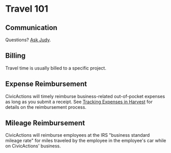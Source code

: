 # Travel 101

## Communication

Questions? [Ask Judy](mailto:%3Cjudy.raiten@civicactions.com%3E).

## Billing

Travel time is usually billed to a specific project.

## Expense Reimbursement

CivicActions will timely reimburse business-related out-of-pocket expenses as long as you submit a receipt. See [Tracking Expenses in Harvest](../04-how-we-work/tools/harvest.md) for details on the reimbursement process.

## Mileage Reimbursement

CivicActions will reimburse employees at the IRS "business standard mileage rate" for miles traveled by the employee in the employee's car while on CivicActions' business.
